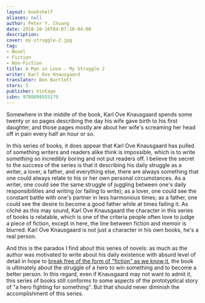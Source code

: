 ```yaml
---
layout: bookshelf
aliases: null
author: Peter Y. Chuang
date: 2018-10-16T04:07:10-04:00
description:
cover: my-struggle-2.jpg
tag:
- Novel
- Fiction
- Non-Fiction
title: A Man in Love - My Struggle 2
writer: Karl Ove Knausgaard
translator: Don Bartlett 
stars: 5
publisher: Vintage
isbn: 9780099555179
---
```


Somewhere in the middle of the book, Karl Ove Knausgaard spends some twenty or so pages describing the day his wife gave birth to his first daughter, and those pages mostly are about her wife's screaming her head off in pain every half an hour or so.

In this series of books, it does appear that Karl Ove Knausgaard has pulled of something writers and readers alike think is impossible, which is to write something so incredibly boring and not put readers off. I believe the secret to the success of the series is that it describing his daily struggle as a writer, a lover, a father, and everything else, there are always something that one could always relate to his or her own personal circumstances. As a writer, one could see the same struggle of juggling between one's daily responsibilities and writing (or failing to write); as a lover, one could see the constant battle with one's partner in less harmonious times; as a father, one could see the desire to become a good father while at times failing it. As cliché as this may sound, Karl Ove Knausgaard the character in this series of books is relatable, which is one of the criteria people often love to judge a piece of fiction, except in here, the line between fiction and memoir is blurred: Karl Ove Knausgaard is not just a character in his own books, he's a real person.

And this is the paradox I find about this series of novels: as much as the author was motivated to write about his daily existence with absurd level of detail in hope to [break free of the form of "fiction" as we know it](https://www.youtube.com/watch?v=R7ucylZJTWs), the book is ultimately about the struggle of a hero to win something and to become a better person. In this regard, even if Knausgaard may not want to admit it, this series of books still conforms to some aspects of the prototyptical story of "a hero fighting for something". But that should never diminish the accomplishment of this series.